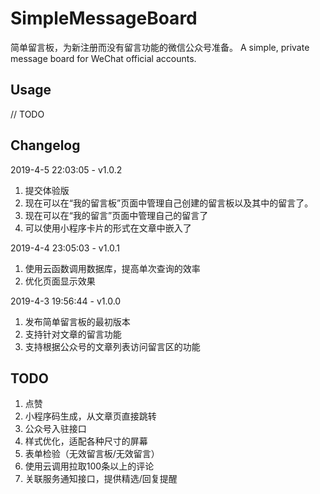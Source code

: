 # SimpleMessageBoard

简单留言板，为新注册而没有留言功能的微信公众号准备。
A simple, private message board for WeChat official accounts.


## Usage
// TODO

## Changelog

2019-4-5 22:03:05 - v1.0.2
1. 提交体验版
2. 现在可以在“我的留言板”页面中管理自己创建的留言板以及其中的留言了。
3. 现在可以在“我的留言”页面中管理自己的留言了
4. 可以使用小程序卡片的形式在文章中嵌入了

2019-4-4 23:05:03 - v1.0.1
1. 使用云函数调用数据库，提高单次查询的效率
2. 优化页面显示效果

2019-4-3 19:56:44 - v1.0.0
1. 发布简单留言板的最初版本
2. 支持针对文章的留言功能
3. 支持根据公众号的文章列表访问留言区的功能


## TODO
1. 点赞
2. 小程序码生成，从文章页直接跳转
3. 公众号入驻接口
4. 样式优化，适配各种尺寸的屏幕
5. 表单检验（无效留言板/无效留言）
6. 使用云调用拉取100条以上的评论
7. 关联服务通知接口，提供精选/回复提醒